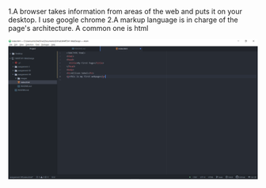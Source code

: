 1.A browser takes information from areas of the web and puts it on your desktop. I use google chrome
2.A markup language is in charge of the page's architecture. A common one is html

![Screenshot](./images/assignment-04-screenshot.png)
